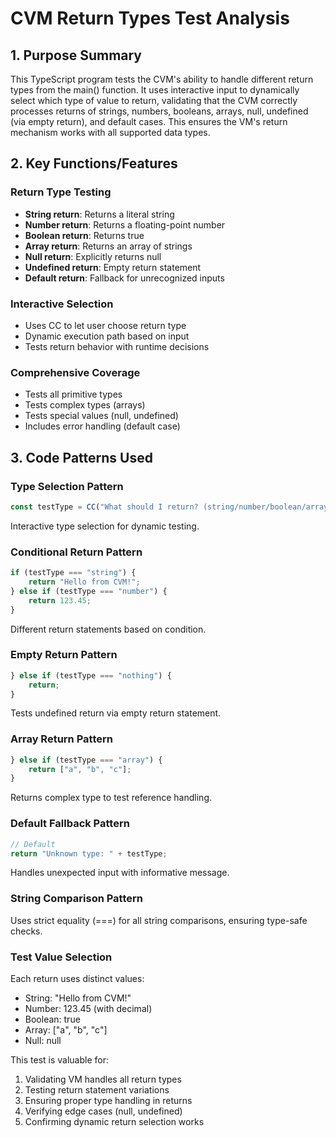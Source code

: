 # CVM Return Types Test Analysis

## 1. Purpose Summary

This TypeScript program tests the CVM's ability to handle different return types from the main() function. It uses interactive input to dynamically select which type of value to return, validating that the CVM correctly processes returns of strings, numbers, booleans, arrays, null, undefined (via empty return), and default cases. This ensures the VM's return mechanism works with all supported data types.

## 2. Key Functions/Features

### Return Type Testing
- **String return**: Returns a literal string
- **Number return**: Returns a floating-point number
- **Boolean return**: Returns true
- **Array return**: Returns an array of strings
- **Null return**: Explicitly returns null
- **Undefined return**: Empty return statement
- **Default return**: Fallback for unrecognized inputs

### Interactive Selection
- Uses CC to let user choose return type
- Dynamic execution path based on input
- Tests return behavior with runtime decisions

### Comprehensive Coverage
- Tests all primitive types
- Tests complex types (arrays)
- Tests special values (null, undefined)
- Includes error handling (default case)

## 3. Code Patterns Used

### Type Selection Pattern
```typescript
const testType = CC("What should I return? (string/number/boolean/array/null/nothing)");
```
Interactive type selection for dynamic testing.

### Conditional Return Pattern
```typescript
if (testType === "string") {
    return "Hello from CVM!";
} else if (testType === "number") {
    return 123.45;
}
```
Different return statements based on condition.

### Empty Return Pattern
```typescript
} else if (testType === "nothing") {
    return;
}
```
Tests undefined return via empty return statement.

### Array Return Pattern
```typescript
} else if (testType === "array") {
    return ["a", "b", "c"];
}
```
Returns complex type to test reference handling.

### Default Fallback Pattern
```typescript
// Default
return "Unknown type: " + testType;
```
Handles unexpected input with informative message.

### String Comparison Pattern
Uses strict equality (===) for all string comparisons, ensuring type-safe checks.

### Test Value Selection
Each return uses distinct values:
- String: "Hello from CVM!"
- Number: 123.45 (with decimal)
- Boolean: true
- Array: ["a", "b", "c"]
- Null: null

This test is valuable for:
1. Validating VM handles all return types
2. Testing return statement variations
3. Ensuring proper type handling in returns
4. Verifying edge cases (null, undefined)
5. Confirming dynamic return selection works